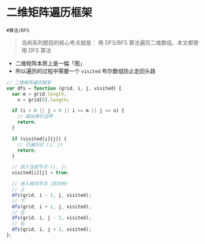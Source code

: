 
# 二维矩阵遍历框架

`#算法/DFS` 

> 岛屿系列题目的核心考点就是： 用 DFS/BFS 算法遍历二维数组，本文都使用 DFS 算法

- 二维矩阵本质上是一幅「图」
- 所以遍历的过程中需要一个 `visited` 布尔数组防止走回头路

```javascript hl:7,12
// 二维矩阵遍历框架
var dfs = function (grid, i, j, visited) {
  var m = grid.length,
    n = grid[0].length;

  if (i < 0 || j < 0 || i >= m || j >= n) {
    // 超出索引边界
    return;
  }

  if (visited[i][j]) {
    // 已遍历过 (i, j)
    return;
  }

  // 进入当前节点 (i, j)
  visited[i][j] = true;

  // 进入相邻节点（四叉树）
  // 上
  dfs(grid, i - 1, j, visited);
  // 下
  dfs(grid, i + 1, j, visited);
  // 左
  dfs(grid, i, j - 1, visited);
  // 右
  dfs(grid, i, j + 1, visited);
};

```

